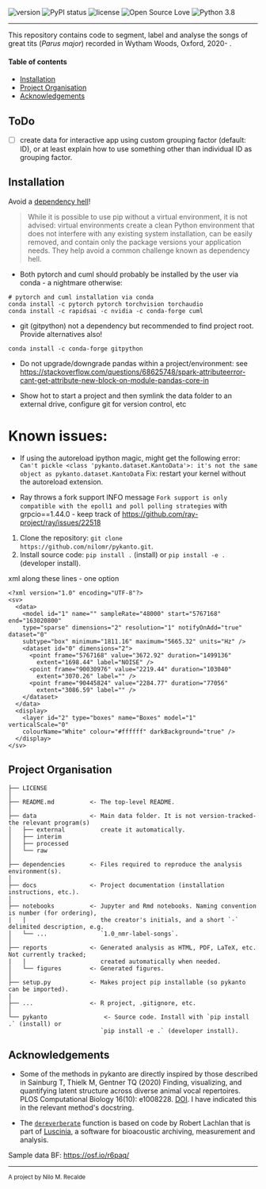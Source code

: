 ![version](https://img.shields.io/badge/package_version-0.1.0-orange)
![PyPI status](https://img.shields.io/pypi/status/ansicolortags.svg)
![license](https://img.shields.io/github/license/mashape/apistatus.svg)
![Open Source Love](https://img.shields.io/badge/open%20source%3F-yes!-lightgrey)
![Python 3.8](https://img.shields.io/badge/python-3.8-brightgreen.svg)

***

This repository contains code to segment, label and analyse the songs of great tits (*Parus major*) recorded in Wytham Woods, Oxford, 2020- .

#### Table of contents
  - [Installation](#installation)
  - [Project Organisation](#project-organisation)
  - [Acknowledgements](#acknowledgements)


## ToDo
- [ ] create data for interactive app using custom grouping factor (default: ID),
      or at least explain how to use something other than individual ID as grouping factor.

## Installation

Avoid a [dependency hell](https://en.wikipedia.org/wiki/Dependency_hell)!
 > While it is possible to use pip without a virtual environment, it is not advised: virtual environments create a clean Python environment that does not interfere with any existing system installation, can be easily removed, and contain only the package versions your application needs. They help avoid a common challenge known as dependency hell.

- Both pytorch and cuml should probably be installed by the user via conda - a nightmare otherwise:

```
# pytorch and cuml installation via conda
conda install -c pytorch pytorch torchvision torchaudio   
conda install -c rapidsai -c nvidia -c conda-forge cuml 
```

- git (gitpython) not a dependency but recommended to find project root. Provide alternatives also! 
```
conda install -c conda-forge gitpython
```

- Do not upgrade/downgrade pandas within a project/environment: see https://stackoverflow.com/questions/68625748/spark-attributeerror-cant-get-attribute-new-block-on-module-pandas-core-in

- Show hot to start a project and then symlink the data folder to an external drive, configure git for version control, etc

# Known issues:
- If using the autoreload ipython magic, might get the following error:
`Can't pickle <class 'pykanto.dataset.KantoData'>: it's not the same object as pykanto.dataset.KantoData`
Fix: restart your kernel without the autoreload extension.


- Ray throws a fork support INFO message `Fork support is only compatible with the epoll1 and poll polling strategies` with grpcio==1.44.0 -  keep track of https://github.com/ray-project/ray/issues/22518


1. Clone the repository:
`git clone https://github.com/nilomr/pykanto.git`.
2. Install source code:
`pip install .` (install) or `pip install -e .` (developer install).



xml along these lines - one option
```
<?xml version="1.0" encoding="UTF-8"?>
<sv>
  <data>
    <model id="1" name="" sampleRate="48000" start="5767168" end="163020800" 
    type="sparse" dimensions="2" resolution="1" notifyOnAdd="true" dataset="0" 
    subtype="box" minimum="1811.16" maximum="5665.32" units="Hz" />
    <dataset id="0" dimensions="2">
      <point frame="5767168" value="3672.92" duration="1499136" 
        extent="1698.44" label="NOISE" />
      <point frame="90030976" value="2219.44" duration="103040" 
        extent="3070.26" label="" />
      <point frame="90445824" value="2284.77" duration="77056" 
        extent="3086.59" label="" />
    </dataset>
  </data>
  <display>
    <layer id="2" type="boxes" name="Boxes" model="1"  verticalScale="0"  
    colourName="White" colour="#ffffff" darkBackground="true" />
  </display>
</sv>
```
## Project Organisation


    ├── LICENSE
    │
    ├── README.md          <- The top-level README.
    │
    ├── data               <- Main data folder. It is not version-tracked-the relevant program(s)  
    │   ├── external          create it automatically.
    │   ├── interim        
    │   ├── processed      
    │   └── raw            
    │
    ├── dependencies       <- Files required to reproduce the analysis environment(s).
    │
    ├── docs               <- Project documentation (installation instructions, etc.).
    │
    ├── notebooks          <- Jupyter and Rmd notebooks. Naming convention is number (for ordering),
    |   |                     the creator's initials, and a short `-` delimited description, e.g.
    │   └── ...               `1.0_nmr-label-songs`.  
    │                         
    ├── reports            <- Generated analysis as HTML, PDF, LaTeX, etc. Not currently tracked;
    |   |                     created automatically when needed.
    │   └── figures        <- Generated figures.
    │
    ├── setup.py           <- Makes project pip installable (so pykanto can be imported).
    |
    ├── ...                <- R project, .gitignore, etc.
    │
    └── pykanto                <- Source code. Install with `pip install .` (install) or 
                              `pip install -e .` (developer install).

## Acknowledgements

- Some of the methods in pykanto are directly inspired by those described in Sainburg T, Thielk M, Gentner TQ (2020) Finding, visualizing, and quantifying latent structure across diverse animal vocal repertoires. PLOS Computational Biology 16(10): e1008228. [DOI](https://doi.org/10.1371/journal.pcbi.1008228). I have indicated this in the relevant method's docstring.

- The [`dereverberate`](https://github.com/nilomr/pykanto/blob/b11f3b59301f444f8098d76da96cc87bd9cb624b/pykanto/signal/filter.py#L14) function is based on code by Robert Lachlan that is part of [Luscinia](https://rflachlan.github.io/Luscinia/), a software for bioacoustic archiving, measurement and analysis.

Sample data 
BF: https://osf.io/r6paq/


--------

<p><small>A project by Nilo M. Recalde</small></p>
